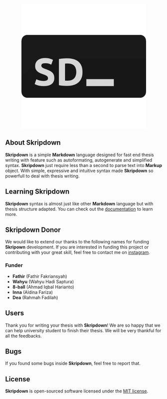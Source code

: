 <p align="center"><img src="public/asset/app_logo.png" width="400"></p>

## About **Skripdown**
**Skripdown** is a simple **Markdown** language designed for fast end thesis writing with feature such as autoformating, 
autogenerate and simplified syntax. **Skripdown** just require less than a second to parse text into **Markup** object. 
With simple, expressive and intuitive syntax made **Skripdown** so powerfull to deal with thesis writing.

## Learning **Skripdown**
**Skripdown** syntax is almost just like other **Markdown** language but with thesis structure adapted. You can check out the [documentation](https://laravel.com/docs) to learn more.

## **Skripdown** Donor
We would like to extend our thanks to the following names for funding **Skripown** development. If you are interested in funding this project or contributing with your great skill, feel free to contact me on [instagram](https://instagram.com/malkolp).

### Funder
- **Fathir** (Fathir Fakriansyah)
- **Wahyu** (Wahyu Hadi Saptura)
- **8-ball** (Ahmad Iqbal Harianto)
- **Inna** (Aldina Fariza)
- **Dea** (Rahmah Fadilah)

## Users
Thank you for writing your thesis with **Skripdown**! 
We are so happy that we can help university student to finish their thesis. 
We will be very thankful for all the feedbacks.

## Bugs
If you found some bugs inside **Skripdown**, feel free to report that.

## License
**Skripdown** is open-sourced software licensed under the [MIT license](https://opensource.org/licenses/MIT).
